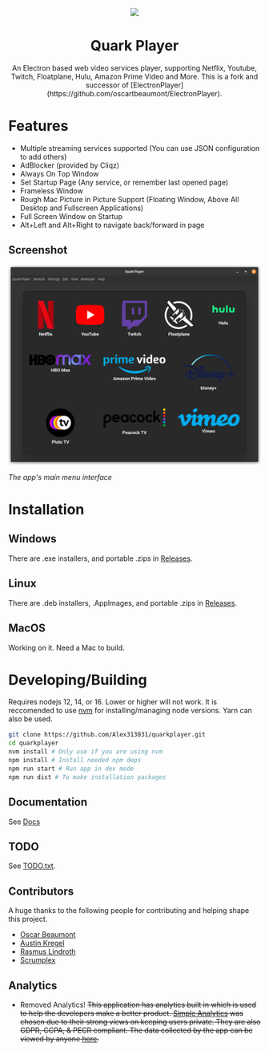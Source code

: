 <p align="center">
  <img src="https://raw.githubusercontent.com/Alex313031/quarkplayer/master/Logo.png" width="200">
</p>

<div align="center">
  <h1>Quark Player</h1>
  An Electron based web video services player, supporting Netflix, Youtube, Twitch, Floatplane, Hulu, Amazon Prime Video and More. This is a fork and successor of [ElectronPlayer](https://github.com/oscartbeaumont/ElectronPlayer).
</div>

# Features

 - Multiple streaming services supported (You can use JSON configuration to add others)
 - AdBlocker (provided by Cliqz)
 - Always On Top Window
 - Set Startup Page (Any service, or remember last opened page)
 - Frameless Window
 - Rough Mac Picture in Picture Support (Floating Window, Above All Desktop and Fullscreen Applications)
 - Full Screen Window on Startup
 - Alt+Left and Alt+Right to navigate back/forward in page

## Screenshot
![Main Menu/UI](assets/screenshot.png)

_The app's main menu interface_

# Installation

## Windows

There are .exe installers, and portable .zips in [Releases](https://github.com/Alex313031/quarkplayer/releases).

## Linux

There are .deb installers, .AppImages, and portable .zips in [Releases](https://github.com/Alex313031/quarkplayer/releases).

## MacOS

Working on it. Need a Mac to build.

# Developing/Building

Requires nodejs 12, 14, or 16. Lower or higher will not work. It is reccomended to use [nvm](https://github.com/nvm-sh/nvm) for installing/managing node versions.
Yarn can also be used.

```bash
git clone https://github.com/Alex313031/quarkplayer.git
cd quarkplayer
nvm install # Only use if you are using nvm
npm install # Install needed npm deps
npm run start # Run app in dev mode
npm run dist # To make installation packages
```

## Documentation

See [Docs](docs/readme.md)

## TODO

See [TODO.txt](TODO.txt).

## Contributors

A huge thanks to the following people for contributing and helping shape this project.

- [Oscar Beaumont](https://github.com/oscartbeaumont)
- [Austin Kregel](https://github.com/austinkregel)
- [Rasmus Lindroth](https://github.com/RasmusLindroth)
- [Scrumplex](https://github.com/Scrumplex)

## Analytics

 - Removed Analytics!
~~This application has analytics built in which is used to help the developers make a better product. [Simple Analytics](https://simpleanalytics.com) was chosen due to their strong views on keeping users private. They are also GDPR, CCPA, & PECR compliant. The data collected by the app can be viewed by anyone [here](https://simpleanalytics.com/electronplayer.otbeaumont.me).~~

